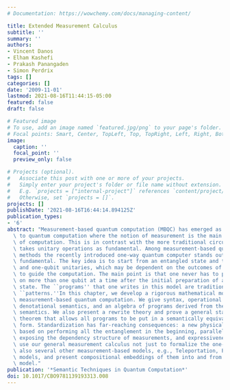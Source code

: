 ```yaml
---
# Documentation: https://wowchemy.com/docs/managing-content/

title: Extended Measurement Calculus
subtitle: ''
summary: ''
authors:
- Vincent Danos
- Elham Kashefi
- Prakash Panangaden
- Simon Perdrix
tags: []
categories: []
date: '2009-11-01'
lastmod: 2021-08-16T11:44:15-05:00
featured: false
draft: false

# Featured image
# To use, add an image named `featured.jpg/png` to your page's folder.
# Focal points: Smart, Center, TopLeft, Top, TopRight, Left, Right, BottomLeft, Bottom, BottomRight.
image:
  caption: ''
  focal_point: ''
  preview_only: false

# Projects (optional).
#   Associate this post with one or more of your projects.
#   Simply enter your project's folder or file name without extension.
#   E.g. `projects = ["internal-project"]` references `content/project/deep-learning/index.md`.
#   Otherwise, set `projects = []`.
projects: []
publishDate: '2021-08-16T16:44:14.894125Z'
publication_types:
- '6'
abstract: "Measurement-based quantum computation (MBQC) has emerged as a new approach\
  \ to quantum computation where the notion of measurement is the main driving force\
  \ of computation. This is in contrast with the more traditional circuit model that\
  \ takes unitary operations as fundamental. Among measurement-based quantum computation\
  \ methods the recently introduced one-way quantum computer stands out as basic and\
  \ fundamental. The key idea is to start from an entangled state and then use measurements\
  \ and one-qubit unitaries, which may be dependent on the outcomes of measurements,\
  \ to guide the computation. The main point is that one never has to perform unitaries\
  \ on more than one qubit at a time after the initial preparation of an entangled\
  \ state. The ``programs'' that one writes in this model are traditionally called\
  \ ``patterns.''In this chapter, we develop a rigorous mathematical model underlying\
  \ measurement-based quantum computation. We give syntax, operational semantics,\
  \ denotational semantics, and an algebra of programs derived from the denotational\
  \ semantics. We also present a rewrite theory and prove a general standardization\
  \ theorem that allows all programs to be put in a semantically equivalent standard\
  \ form. Standardization has far-reaching consequences: a new physical architecture\
  \ based on performing all the entanglement in the beginning, parallelization by\
  \ exposing the dependency structure of measurements, and expressiveness theorems.We\
  \ use our general measurement calculus not just to formalize the one-way model but\
  \ also several other measurement-based models, e.g., Teleportation, Phase, and Pauli\
  \ models, and present compositional embeddings of them into and from the one-way\
  \ model."
publication: '*Semantic Techniques in Quantum Computation*'
doi: 10.1017/CBO9781139193313.008
---
```

